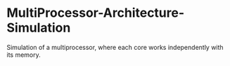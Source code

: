 # MultiProcessor-Architecture-Simulation
Simulation of  a multiprocessor, where each core works independently with its memory.
